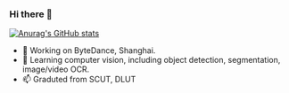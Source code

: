 ### Hi there 👋

[![Anurag's GitHub stats](https://github-readme-stats.vercel.app/api?username=jasminerain&show_icons=true&theme=radical)](https://github.com/anuraghazra/github-readme-stats)

<!--
**JasmineRain/JasmineRain** is a ✨ _special_ ✨ repository because its `README.md` (this file) appears on your GitHub profile.

Here are some ideas to get you started:
-->

- 🔭 Working on ByteDance, Shanghai.
- 🌱 Learning computer vision, including object detection, segmentation, image/video OCR.
- 📫 Graduted from SCUT, DLUT

